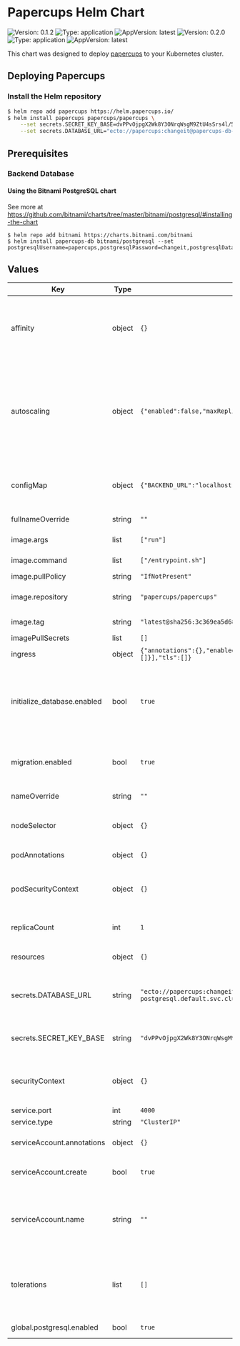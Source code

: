 # Papercups Helm Chart

![Version: 0.1.2](https://img.shields.io/badge/Version-0.1.2-informational?style=flat-square) ![Type: application](https://img.shields.io/badge/Type-application-informational?style=flat-square) ![AppVersion: latest](https://img.shields.io/badge/AppVersion-latest-informational?style=flat-square)
![Version: 0.2.0](https://img.shields.io/badge/Version-0.1.2-informational?style=flat-square) ![Type: application](https://img.shields.io/badge/Type-application-informational?style=flat-square) ![AppVersion: latest](https://img.shields.io/badge/AppVersion-latest-informational?style=flat-square)

This chart was designed to deploy [papercups](https://papercups.io) to your Kubernetes cluster.

## Deploying Papercups

### Install the Helm repository

```bash
$ helm repo add papercups https://helm.papercups.io/
$ helm install papercups papercups/papercups \
    --set secrets.SECRET_KEY_BASE=dvPPvOjpgX2Wk8Y3ONrqWsgM9ZtU4sSrs4l/5CFD1sLm4H+CjLU+EidjNGuSz7bz \
    --set secrets.DATABASE_URL="ecto://papercups:changeit@papercups-db-postgresql.default.svc.cluster.local/papercups"
```

## Prerequisites

### Backend Database

#### Using the Bitnami PostgreSQL chart

See more at https://github.com/bitnami/charts/tree/master/bitnami/postgresql/#installing-the-chart

```
$ helm repo add bitnami https://charts.bitnami.com/bitnami
$ helm install papercups-db bitnami/postgresql --set postgresqlUsername=papercups,postgresqlPassword=changeit,postgresqlDatabase=papercups
```

## Values

| Key | Type | Default | Description |
|-----|------|---------|-------------|
| affinity | object | `{}` | Node affinity, is a property of Pods that attracts them to a set of nodes (either as a preference or a hard requirement). |
| autoscaling | object | `{"enabled":false,"maxReplicas":10,"minReplicas":1,"targetCPUUtilizationPercentage":80}` | The Horizontal Pod Autoscaler automatically scales the number of Pods in a replication controller, deployment, replica set or stateful set based on observed CPU utilization |
| configMap | object | `{"BACKEND_URL":"localhost","REQUIRE_DB_SSL":"false"}` | Configures a configmap to provide the papercups configuration |
| fullnameOverride | string | `""` | Override the full qualified app name |
| image.args | list | `["run"]` | Equivalent to Docker's Command |
| image.command | list | `["/entrypoint.sh"]` | Equivalent to Docker's Entrypoint |
| image.pullPolicy | string | `"IfNotPresent"` |  |
| image.repository | string | `"papercups/papercups"` | Override default registry + image.name |
| image.tag | string | `"latest@sha256:3c369ea5d68b258c88b12c9fbdfa97e651e4a5b6136f4651553afd217fa55299"` | Override the image tag |
| imagePullSecrets | list | `[]` |  |
| ingress | object | `{"annotations":{},"enabled":false,"hosts":[{"host":"papercups.example.com","paths":[]}],"tls":[]}` | TODO: This is untested |
| initialize_database.enabled | bool | `true` | Create the databases upon install/upgrade. This runs in a distinct job. This is idempotent, but you can disable this if you want. |
| migration.enabled | bool | `true` | Perform a DB migration upon install/upgrade. This runs in a distinct job. |
| nameOverride | string | `""` | Override name of app |
| nodeSelector | object | `{}` | Allow the Deployment to be scheduled on selected nodes |
| podAnnotations | object | `{}` | Annotations to add to the pod(s) |
| podSecurityContext | object | `{}` | PodSecurityContext holds pod-level security attributes and common container settings. |
| replicaCount | int | `1` | Specify the number of papercups instances. |
| resources | object | `{}` | Set resources requests / limits for pods. |
| secrets.DATABASE_URL | string | `"ecto://papercups:changeit@papercups-db-postgresql.default.svc.cluster.local/papercups"` | The connection parameters for ecto to connect to external postgres postgresql |
| secrets.SECRET_KEY_BASE | string | `"dvPPvOjpgX2Wk8Y3ONrqWsgM9ZtU4sSrs4l/5CFD1sLm4H+CjLU+EidjNGuSz7bz"` | The secret Phoenix uses to sign and encrypt important information |
| securityContext | object | `{}` | SecurityContext holds security configuration that will be applied to a container. |
| service.port | int | `4000` |  |
| service.type | string | `"ClusterIP"` |  |
| serviceAccount.annotations | object | `{}` | Annotations to add to the service account |
| serviceAccount.create | bool | `true` | Specifies whether a service account should be created |
| serviceAccount.name | string | `""` | The name of the service account to use. If not set and create is true, a name is generated using the fullname template |
| tolerations | list | `[]` | Tolerations are applied to pods, and allow (but do not require) the pods to schedule onto nodes with matching taints. |
| global.postgresql.enabled | bool | `true` | Deploy Postgresql [subchart](https://hub.helm.sh/charts/bitnami/postgresql/10.3.18) |
